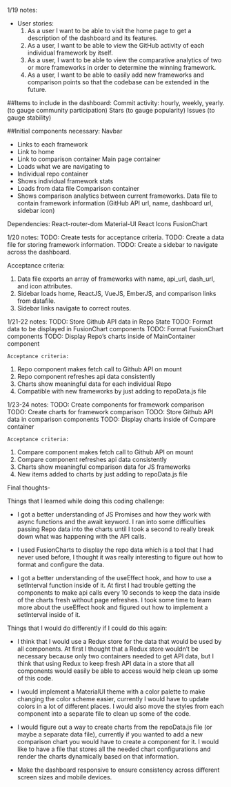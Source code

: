 
1/19 notes:
- User stories:
	1. As a user I want to be able to visit the home page to get a description of the dashboard and its features.
	2. As a user, I want to be able to view the GitHub activity of each individual framework by itself.
	3. As a user, I want to be able to view the comparative analytics of two or more frameworks in order to determine the winning framework.
	4. As a user, I want to be able to easily add new frameworks and comparison points so that the codebase can be extended in the future.
 
##Items to include in the dashboard:
Commit activity: hourly, weekly, yearly. (to gauge community participation)
Stars (to gauge popularity)
Issues (to gauge stability)

##Initial components necessary:
Navbar
 - Links to each framework
 - Link to home
 - Link to comparison container
Main page container
 - Loads what we are navigating to
 - Individual repo container
 - Shows individual framework stats
 - Loads from data file
Comparison container
 - Shows comparison analytics between current frameworks.
Data file to contain framework information (GitHub API url, name, dashboard url, sidebar icon)
 
Dependencies:
React-router-dom
Material-UI
React Icons
FusionChart
 
 
1/20 notes:
TODO: Create tests for acceptance criteria.
TODO: Create a data file for storing framework information.
TODO: Create a sidebar to navigate across the dashboard.

Acceptance criteria:
1. Data file exports an array of frameworks with name, api_url, dash_url, and icon attributes.
2. Sidebar loads home, ReactJS, VueJS, EmberJS, and comparison links from datafile.
3. Sidebar links navigate to correct routes. 

1/21-22 notes:
	TODO: Store Github API data in Repo State
	TODO: Format data to be displayed in FusionChart components
	TODO: Format FusionChart components
	TODO: Display Repo’s charts inside of MainContainer component
 
	Acceptance criteria:
1. Repo component makes fetch call to Github API on mount
2. Repo component refreshes api data consistently
3. Charts show meaningful data for each individual Repo
4. Compatible with new frameworks by just adding to repoData.js file

1/23-24 notes:
	TODO: Create components for framework comparison
	TODO: Create charts for framework comparison
	TODO: Store Github API data in comparison components
	TODO: Display charts inside of Compare container
 
	Acceptance criteria:
1. Compare component makes fetch call to Github API on mount
2. Compare component refreshes api data consistently
3. Charts show meaningful comparison data for JS frameworks
4. New items added to charts by just adding to repoData.js file
 
Final thoughts-

Things that I learned while doing this coding challenge:

 - I got a better understanding of JS Promises and how they work with async functions and the await keyword. I ran into some difficulties passing Repo data into the charts until I took a second to really break down what was happening with the API calls.
 
 - I used FusionCharts to display the repo data which is a tool that I had never used before, I thought it was really interesting to figure out how to format and configure the data.
 
 - I got a better understanding of the useEffect hook, and how to use a setInterval function inside of it. At first I had trouble getting the components to make api calls every 10 seconds to keep the data inside of the charts fresh without page refreshes. I took some time to learn more about the useEffect hook and figured out how to implement a setInterval inside of it.
 
Things that I would do differently if I could do this again:

 - I think that I would use a Redux store for the data that would be used by all components. At first I thought that a Redux store wouldn’t be necessary because only two containers needed to get API data, but I think that using Redux to keep fresh API data in a store that all components would easily be able to access would help clean up some of this code.
 
- I would implement a MaterialUI theme with a color palette to make changing the color scheme easier, currently I would have to update colors in a lot of different places. I would also move the styles from each component into a separate file to clean up some of the code. 

 - I would figure out a way to create charts from the repoData.js file (or maybe a separate data file), currently if you wanted to add a new comparison chart you would have to create a component for it. I would like to have a file that stores all the needed chart configurations and render the charts dynamically based on that information.
 
 - Make the dashboard responsive to ensure consistency across different screen sizes and mobile devices.
